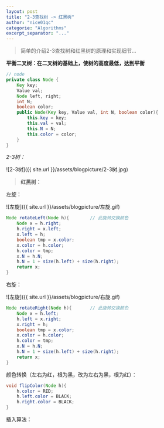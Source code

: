 ```yaml
---
layout: post
title: "2-3查找树 -> 红黑树"
author: "nice01qc"
categorie: "Algorithms"
excerpt_separator: "..."
---
```


> 简单的介绍2-3查找树和红黑树的原理和实现细节...

**平衡二叉树：在二叉树的基础上，使树的高度最低，达到平衡**

```java
// node
private class Node {
    Key key;
    Value val;
    Node left, right;
    int N;
    boolean color;
    public Node(Key key, Value val, int N, boolean color){
        this.key = key;
        this.val = val;
        this.N = N;
        this.color = color;
    }
}
```

*2-3树：*

![2-3树]({{ site.url }}/assets/blogpicture/2-3树.jpg)

> **红黑树：**
>

左旋：

![左旋]({{ site.url }}/assets/blogpicture/左旋.gif)

```java
Node rotateLeft(Node h){		// 此旋转交换颜色
    Node x = h.right;
    h.right = x.left;
    x.left = h;
    boolean tmp = x.color;
    x.color = h.color;
    h.color = tmp;
    x.N = h.N;
    h.N = 1 + size(h.left) + size(h.right);
    return x;
}
```

右旋：

![左旋]({{ site.url }}/assets/blogpicture/右旋.gif)

```java
Node rotateRight(Node h){		// 此旋转交换颜色
    Node x = h.left;
    h.left = x.right;
    x.right = h;
    boolean tmp = x.color;
    x.color = h.color;
    h.color = tmp;
    x.N = h.N;
    h.N = 1 + size(h.left) + size(h.right);
    return x;
}
```

颜色转换（左右为红，根为黑，改为左右为黑，根为红）：

```java
void flipColor(Node h){
    h.color = RED;
    h.left.color = BLACK;
    h.right.color = BLACK;
}
```

插入算法：











